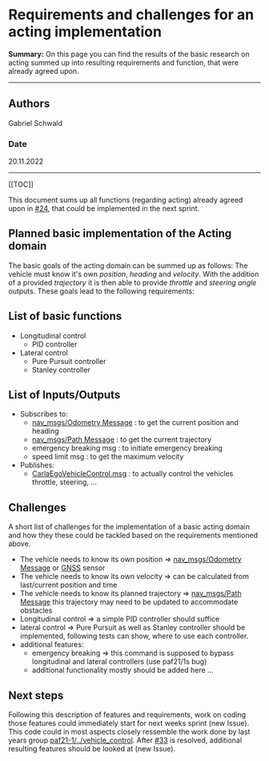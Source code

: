 # Requirements and challenges for an acting implementation

**Summary:** On this page you can find the results of the basic research on acting summed up into resulting requirements and function, that were already agreed upon.

---

## Authors

Gabriel Schwald

### Date

20.11.2022

---
[[TOC]]

This document sums up all functions (regarding acting) already agreed upon in [#24](https://github.com/ll7/paf22/issues/24), that could be implemented in the next sprint.

## Planned basic implementation of the Acting domain

The basic goals of the acting domain can be summed up as follows:
The vehicle must know it's own _position_, _heading_ and _velocity_.
With the addition of a provided _trajectory_ it is then able to provide _throttle_ and _steering angle_ outputs.
These goals lead to the following requirements:

## List of basic functions

- Longitudinal control
    - PID controller
- Lateral control
    - Pure Pursuit controller
    - Stanley controller

## List of Inputs/Outputs

- Subscribes to:
    - [nav_msgs/Odometry Message](http://docs.ros.org/en/noetic/api/nav_msgs/html/msg/Odometry.html) : to get the current position and heading
    - [nav_msgs/Path Message](https://docs.ros.org/en/api/nav_msgs/html/msg/Path.html) : to get the current trajectory
    - emergency breaking msg : to initiate emergency breaking
    - speed limit msg : to get the maximum velocity
- Publishes:
    - [CarlaEgoVehicleControl.msg](https://carla.readthedocs.io/projects/ros-bridge/en/latest/ros_msgs/#carlaegovehiclecontrolmsg) : to actually control the vehicles throttle, steering, ...

## Challenges

A short list of challenges for the implementation of a basic acting domain and how they these could be tackled based on the requirements mentioned above.

- The vehicle needs to know its own position => [nav_msgs/Odometry Message](http://docs.ros.org/en/noetic/api/nav_msgs/html/msg/Odometry.html) or [GNSS](https://carla.readthedocs.io/en/latest/ref_sensors/#gnss-sensor) sensor
- The vehicle needs to know its own velocity => can be calculated from last/current position and time
- The vehicle needs to know its planned trajectory => [nav_msgs/Path Message](https://docs.ros.org/en/api/nav_msgs/html/msg/Path.html) this trajectory may need to be updated to accommodate obstacles
- Longitudinal control => a simple PID controller should suffice
- lateral control => Pure Pursuit as well as Stanley controller should be implemented, following tests can show, where to use each controller.
- additional features:
    - emergency breaking => this command is supposed to bypass longitudinal and lateral controllers (use paf21/1s bug)
    - additional functionality mostly should be added here ...

## Next steps

Following this description of features and requirements, work on coding those features could immediately start for next weeks sprint (new Issue). This code could in most aspects closely ressemble the work done by last years group [paf21-1/../vehicle_control](https://github.com/ll7/paf21-1/tree/master/components/vehicle_control/node/src/vehicle_control/driving).
After [#33](https://github.com/ll7/paf22/issues/33) is resolved, additional  resulting features should be looked at (new Issue).
